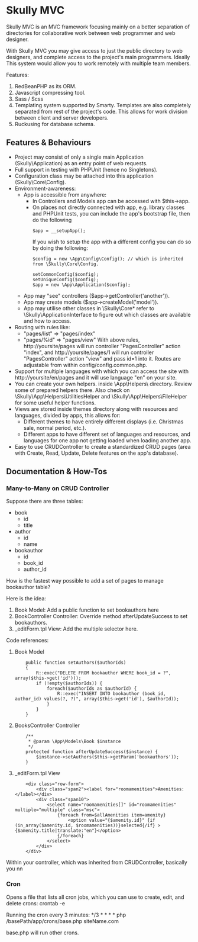 # Skully MVC

Skully MVC is an MVC framework focusing mainly on a better separation of directories for
collaborative work between web programmer and web designer.

With Skully MVC you may give access to just the public directory to web designers, and complete access
to the project's main programmers. Ideally This system would allow you to work remotely with multiple
team members.

Features:

1. RedBeanPHP as its ORM.
2. Javascript compressing tool.
3. Sass / Scss
4. Templating system supported by Smarty. Templates are also completely separated from rest of the project's code. This allows for work division between client and server developers.
5. Ruckusing for database schema.

## Features & Behaviours
- Project may consist of only a single main Application (Skully\Application) as an entry point of web requests.
- Full support in testing with PHPUnit (hence no Singletons).
- Configuration class may be attached into this application (Skully\Core\Config).
- Environment-awareness:
    - App is accessible from anywhere:
        - In Controllers and Models app can be accessed with $this->app.
        - On places not directly connected with app, e.g. library classes and PHPUnit tests, you
          can include the app's bootstrap file, then do the following
          ```
          $app = __setupApp();
          ```
          If you wish to setup the app with a different config you can do so by doing the following:
          ```
          $config = new \App\Config\Config(); // which is inherited from \Skully\Core\Config.

          setCommonConfig($config);
          setUniqueConfig($config);
          $app = new \App\Application($config);
          ```
    - App may "see" controllers ($app->getController('another')).
    - App may create models ($app->createModel('model')).
    - App may utilise other classes in \Skully\Core\* refer to \Skully\ApplicationInterface to figure out which classes are available and how to access.
- Routing with rules like:
    - "pages/list" => "pages/index"
    - "pages/%id" => "pages/view"
    With above rules, http://yoursite/pages will run controller "PagesController" action "index", and http://yoursite/pages/1 will
    run controller "PagesController" action "view" and pass id=1 into it.
    Routes are adjustable from within config/config.common.php.
- Support for multiple languages with which you can access the site with http://yoursite/en/pages and it will use language
  "en" on your site.
- You can create your own helpers. inside \App\Helpers\ directory. Review some of prepared helpers there.
  Also check on \Skully\App\Helpers\UtilitiesHelper and \Skully\App\Helpers\FileHelper for some useful helper functions.
- Views are stored inside themes directory along with resources and languages, divided by apps,
  this allows for:
    - Different themes to have entirely different displays (i.e. Christmas sale, normal period, etc.).
    - Different apps to have different set of languages and resources, and languages for one app
      not getting loaded when loading another app.
- Easy to use CRUDController to create a standardized CRUD pages (area with Create, Read, Update, Delete features on the app's database).

## Documentation & How-Tos

### Many-to-Many on CRUD Controller
Suppose there are three tables:
- book
    - id
    - title
- author
    - id
    - name
- bookauthor
    - id
    - book_id
    - author_id

How is the fastest way possible to add a set of pages to manage bookauthor table?

Here is the idea:
1. Book Model: Add a public function to set bookauthors here
2. BookController Controller: Override method afterUpdateSuccess to set bookauthors.
3. _editForm.tpl View: Add the multiple selector here.

Code references:
1. Book Model
   ```
       public function setAuthors($authorIds)
       {
           R::exec("DELETE FROM bookauthor WHERE book_id = ?", array($this->get('id')));
           if (!empty($authorIds)) {
               foreach($authorIds as $authorId) {
                   R::exec("INSERT INTO bookauthor (book_id, author_id) values(?, ?)", array($this->get('id'), $authorId));
               }
           }
       }
   ```
2. BooksController Controller
   ```
       /**
        * @param \App\Models\Book $instance
        */
       protected function afterUpdateSuccess($instance) {
           $instance->setAuthors($this->getParam('bookauthors'));
       }
   ```
3. _editForm.tpl View
   ```
       <div class="row-form">
           <div class="span2"><label for="roomamenities">Amenities:</label></div>
           <div class="span10">
               <select name="roomamenities[]" id="roomamenities" multiple="multiple" class="msc">
                   {foreach from=$allAmenities item=amenity}
                       <option value="{$amenity.id}" {if (in_array($amenity.id, $roomamenities))}selected{/if} >{$amenity.title|translate:"en"}</option>
                   {/foreach}
               </select>
           </div>
       </div>
   ```

Within your controller, which was inherited from CRUDController, basically you nn

### Cron
Opens a file that lists all cron jobs, which you can use to create, edit, and delete crons:
crontab -e

Running the cron every 3 minutes:
*/3 * * * * php /basePath/app/crons/base.php siteName.com

base.php will run other crons.